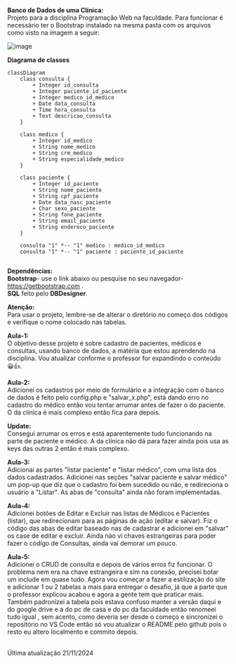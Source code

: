 <b>Banco de Dados de uma Clínica:</b></br>
Projeto para a disciplina Programação Web na faculdade.
Para funcionar é necessário ter o Bootstrap instalado na mesma pasta com os arquivos como visto na imagem a seguir:


![image](https://github.com/user-attachments/assets/ac686e77-376c-4b21-9bce-5f3cb6f6cbb5)


<b>Diagrama de classes</b>
```mermaid
classDiagram
    class consulta {
        + Integer id_consulta
        + Integer paciente_id_paciente
        + Integer medico_id_medico
        + Date data_consulta
        + Time hora_consulta
        + Text descricao_consulta
    }

    class medico {
        + Integer id_medico
        + String nome_medico
        + String crm_medico
        + String especialidade_medico
    }

    class paciente {
        + Integer id_paciente
        + String nome_paciente
        + String cpf_paciente
        + Date data_nasc_paciente
        + Char sexo_paciente
        + String fone_paciente
        + String email_paciente
        + String endereco_paciente
    }

    consulta "1" *-- "1" medico : medico_id_medico
    consulta "1" *-- "1" paciente : paciente_id_paciente


```
<b>Dependências:</b></br>
<b>Bootstrap</b>- use o link abaixo ou pesquise no seu navegador-
https://getbootstrap.com .</br>
<b>SQL</b> feito pelo <b>DBDesigner</b>.

<b>Atenção:</b></br>
Para usar o projeto, lembre-se de alterar o diretório no começo dos códigos e verifique o nome colocado nas tabelas.

<b>Aula-1:</b></br>
O objetivo desse projeto é sobre cadastro de pacientes, médicos e consultas, usando banco de dados, a matéria que estou aprendendo na disciplina. Vou atualizar conforme o professor for expandindo o conteúdo 😀👍.

<b>Aula-2:</b></br>
Adicionei os cadastros por meio de formulário e a integração com o banco de dados é feito pelo config.php e "salvar_x.php", está dando erro no cadastro do médico então vou tentar arrumar antes de fazer o do paciente. O da clínica é mais complexo então fica para depois.

<b>Update:</b></br>
Consegui arrumar os erros e está aparentemente tudo funcionando na parte de paciente e médico. A da clínica não dá para fazer ainda pois usa as keys das outras 2 então é mais complexo.

<b>Aula-3:</b></br>
Adicionai as partes "listar paciente" e "listar médico", com uma lista dos dados cadastrados. Adicionei nas seções "salvar paciente e salvar médico" um pop-up que diz que o cadastro foi bem sucedido ou não, e redireciona o usuário a "Listar". As abas de "consulta" ainda não foram implementadas.

<b>Aula-4:</b></br>
Adicionei botões de Editar e Excluir nas listas de Médicos e Pacientes (listar), que redirecionam para as páginas de ação (editar e salvar). Fiz o código das abas de editar baseado nas de cadastrar e adicionei em "salvar" os case de editar e excluir. Ainda não vi chaves estrangeiras para poder fazer o código de Consultas, ainda vai demorar um pouco.

<b>Aula-5:</b></br>
Adicionei o CRUD de consulta e depois de vários erros fiz funcionar. O problema nem era na chave estrangeira e sim na conexão, precisei botar um include em quase tudo. Agora vou começar a fazer a estilização do site e adicionar 1 ou 2 tabelas a mais para entregar o desafio, já que a parte que o professor explicou acabou e agora a gente tem que praticar mais. Também padronizei a tabela pois estava confuso manter a versão daqui e do google drive e a do pc de casa e do pc da faculdade então renomeei tudo igual , sem acento, como deveria ser desde o começo e sincronizei o repositório no VS Code então só vou atualizar o README pelo github pois o resto eu altero localmento e commito depois.



</br>Última atualização 21/11/2024
